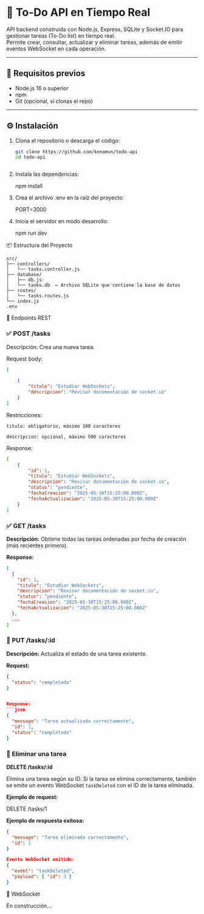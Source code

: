 # 📝 To-Do API en Tiempo Real

API backend construida con Node.js, Express, SQLite y Socket.IO para gestionar tareas (To-Do list) en tiempo real.  
Permite crear, consultar, actualizar y eliminar tareas, además de emitir eventos WebSocket en cada operación.

---

## 🚀 Requisitos previos

- Node.js 16 o superior
- npm 
- Git (opcional, si clonas el repo)

---

## ⚙️ Instalación

1. Clona el repositorio o descarga el código:
   ```bash
   git clone https://github.com/kenomun/todo-api
   cd todo-api



2. Instala las dependencias:

    npm install


3. Crea el archivo .env en la raíz del proyecto:   

    PORT=3000

 
 4. Inicia el servidor en modo desarrollo:

    npm run dev


📦 Estructura del Proyecto

    src/
    ├── controllers/
    │   └── tasks.controller.js
    ├── database/
    │   ├── db.js
    │   └── tasks.db  ← Archivo SQLite que contiene la base de datos
    ├── routes/
    │   └── tasks.routes.js
    └── index.js
    .env


📌 Endpoints REST

### ✅ POST /tasks

Descripción: Crea una nueva tarea.

Request body:
```json
[

    {
        "titulo": "Estudiar WebSockets",
        "descripcion": "Revisar documentación de socket.io"
    }
]
```

Restricciones:

    titulo: obligatorio, máximo 100 caracteres

    descripcion: opcional, máximo 500 caracteres

Response:

```json
[
    {
        "id": 1,
        "titulo": "Estudiar WebSockets",
        "descripcion": "Revisar documentación de socket.io",
        "status": "pendiente",
        "fechaCreacion": "2025-05-30T15:25:00.000Z",
        "fechaActualizacion": "2025-05-30T15:25:00.000Z"
    }
]
```

### ✅ GET /tasks

**Descripción:** Obtiene todas las tareas ordenadas por fecha de creación (más recientes primero).

**Response:**

```json
[
  {
    "id": 1,
    "titulo": "Estudiar WebSockets",
    "descripcion": "Revisar documentación de socket.io",
    "status": "pendiente",
    "fechaCreacion": "2025-05-30T15:25:00.000Z",
    "fechaActualizacion": "2025-05-30T15:25:00.000Z"
  },
  ...
]
```

### 🔄 PUT /tasks/:id

**Descripción:** Actualiza el estado de una tarea existente.

**Request:**

```json
{
  "status": "completada"
}


Response:
```json
{
  "message": "Tarea actualizada correctamente",
  "id": 1,
  "status": "completada"
}
```


### 🔴 Eliminar una tarea

**DELETE /tasks/:id**

Elimina una tarea según su ID. Si la tarea se elimina correctamente, también se emite un evento WebSocket `taskDeleted` con el ID de la tarea eliminada.

**Ejemplo de request:**

DELETE /tasks/1

**Ejemplo de respuesta exitosa:**

```json
{
  "message": "Tarea eliminada correctamente",
  "id": 1
}

Evento WebSocket emitido:
{
  "event": "taskDeleted",
  "payload": { "id": 3 }
}
```




🔌 WebSocket

En construcción…